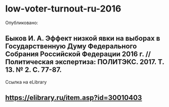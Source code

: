 # low-voter-turnout-ru-2016
Опубликовано:
## Быков И. А. Эффект низкой явки на выборах в Государственную Думу Федерального Собрания Российской Федерации 2016 г. // Политическая экспертиза: ПОЛИТЭКС. 2017. Т. 13. № 2. С. 77-87.
Ссылка на eLibrary
## https://elibrary.ru/item.asp?id=30010403
